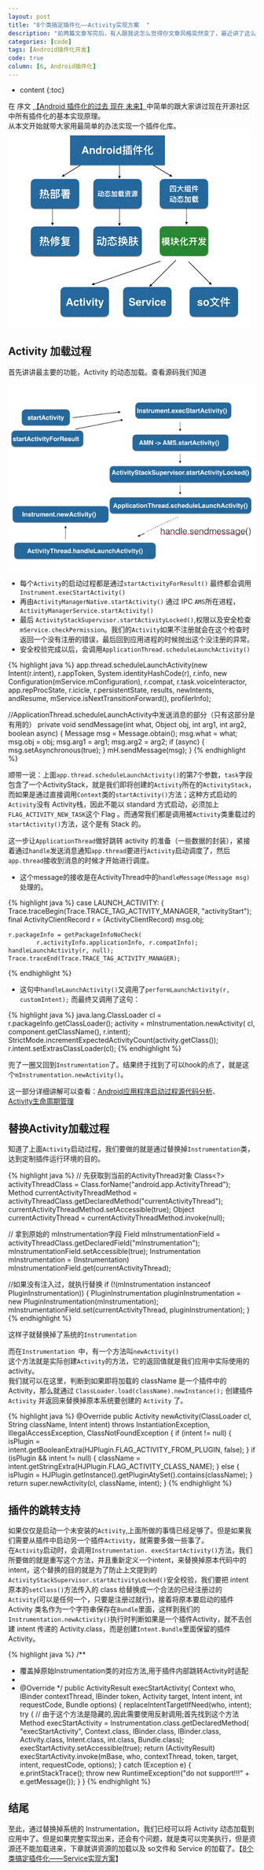 ```yaml
---
layout: post
title: "8个类搞定插件化——Activity实现方案  "
description: "前两篇文章写完后，有人跟我说怎么觉得你文章风格突然变了，最近讲了这么多内容变啰嗦了，没有你高效率精简的风格了。宝宝心里苦啊，不是我不想，实在是插件化这东西，如果你不知道理论知识的话，根本没办法去理解啊。接下来这几篇我尽可能的以实践为主，让大家都能看得懂。 "
categories: [code]
tags: [Android插件化开发]
code: true 
column: [6, Android插件化]
---
```

* content
{:toc}
    
在 序文 [【Android 插件化的过去 现在 未来】](http://kymjs.com/code/2016/05/04/01)中简单的跟大家讲过现在开源社区中所有插件化的基本实现原理。  
从本文开始就带大家用最简单的办法实现一个插件化库。    
![Android插件化](/images/blog_image/20160515_1.png)  

## Activity 加载过程
首先讲讲最主要的功能，Activity 的动态加载。查看源码我们知道   

![Android插件化2](/images/blog_image/20160515_2.png)  

* 每个```Activity```的启动过程都是通过```startActivityForResult()``` 最终都会调用```Instrument.execStartActivity()```     
* 再由```ActivityManagerNative.startActivity()``` 通过 IPC  ```AMS```所在进程，```ActivityManagerService.startActivity()```   
* 最后 ```ActivityStackSupervisor.startActivityLocked()```,权限以及安全检查```mService.checkPermission```。我们的```Activity```如果不注册就会在这个检查时返回一个没有注册的错误，最后回到应用进程的时候抛出这个没注册的异常。  
* 安全校验完成以后，会调用```ApplicationThread.scheduleLaunchActivity()```  

{% highlight java %}
app.thread.scheduleLaunchActivity(new Intent(r.intent), r.appToken,
System.identityHashCode(r), r.info, new Configuration(mService.mConfiguration),
r.compat, r.task.voiceInteractor, app.repProcState, r.icicle, r.persistentState,
results, newIntents, andResume, mService.isNextTransitionForward(),
profilerInfo);  
 
//ApplicationThread.scheduleLaunchActivity中发送消息的部分（只有这部分是有用的）
private void sendMessage(int what, Object obj, int arg1, int arg2, boolean async) {
    Message msg = Message.obtain();
    msg.what = what;
    msg.obj = obj;
    msg.arg1 = arg1;
    msg.arg2 = arg2;
    if (async) {
        msg.setAsynchronous(true);
    }
    mH.sendMessage(msg);
}
{% endhighlight %}
  
顺带一说：上面```app.thread.scheduleLaunchActivity()```的第7个参数，```task```字段包含了一个ActivityStack，就是我们即将创建的```Activity```所在的```ActivityStack```，而如果是通过直接调用```Context```类的```startActivity()```方法；这种方式启动的```Activity```没有 Activity栈，因此不能以 standard 方式启动，必须加上```FLAG_ACTIVITY_NEW_TASK```这个 Flag 。而通常我们都是调用被```Activity```类重载过的```startActivity()```方法，这个是有 Stack 的。    
 
这一步让```ApplicationThread```做好跳转 activity 的准备（一些数据的封装），紧接着通过```handle```发送消息通知```app.thread```要进行```Activity```启动调度了，然后 ```app.thread```接收到消息的时候才开始进行调度。  

* 这个message的接收是在ActivityThread中的```handleMessage(Message msg)```处理的。 

{% highlight java %}
case LAUNCH_ACTIVITY: {
	Trace.traceBegin(Trace.TRACE_TAG_ACTIVITY_MANAGER, "activityStart");
	final ActivityClientRecord r = (ActivityClientRecord) msg.obj;
	
	r.packageInfo = getPackageInfoNoCheck(
	        r.activityInfo.applicationInfo, r.compatInfo);
	handleLaunchActivity(r, null);
	Trace.traceEnd(Trace.TRACE_TAG_ACTIVITY_MANAGER);
{% endhighlight %}

* 这句中```handleLaunchActivity()```又调用了```performLaunchActivity(r, customIntent);```
而最终又调用了这句：  

{% highlight java %}
java.lang.ClassLoader cl = r.packageInfo.getClassLoader();
activity = mInstrumentation.newActivity(
        cl, component.getClassName(), r.intent);
StrictMode.incrementExpectedActivityCount(activity.getClass());
r.intent.setExtrasClassLoader(cl);
{% endhighlight %}

兜了一圈又回到```Instrumentation```了。结果终于找到了可以hook的点了，就是这个```mInstrumentation.newActivity()```。

这一部分详细讲解可以查看：[Android应用程序启动过程源代码分析](http://blog.csdn.net/luoshengyang/article/details/6689748)、  
[Activity生命周期管理](http://weishu.me/2016/03/21/understand-plugin-framework-activity-management/)  
 
## 替换Activity加载过程  
知道了上面```Activity```启动过程，我们要做的就是通过替换掉```Instrumentation```类，达到定制插件运行环境的目的。   

{% highlight java %}
// 先获取到当前的ActivityThread对象
Class<?> activityThreadClass = Class.forName("android.app.ActivityThread");
Method currentActivityThreadMethod = activityThreadClass.getDeclaredMethod("currentActivityThread");
currentActivityThreadMethod.setAccessible(true);
Object currentActivityThread = currentActivityThreadMethod.invoke(null);

// 拿到原始的 mInstrumentation字段
Field mInstrumentationField = activityThreadClass.getDeclaredField("mInstrumentation");
mInstrumentationField.setAccessible(true);
Instrumentation mInstrumentation = (Instrumentation) mInstrumentationField.get(currentActivityThread);

//如果没有注入过，就执行替换
if (!(mInstrumentation instanceof PluginInstrumentation)) {
    PluginInstrumentation pluginInstrumentation = new PluginInstrumentation(mInstrumentation);
    mInstrumentationField.set(currentActivityThread, pluginInstrumentation);
}
{% endhighlight %}   

这样子就替换掉了系统的```Instrumentation```  

而在```Instrumentation ```中，有一个方法叫```newActivity()```   
这个方法就是实际创建```Activity```的方法，它的返回值就是我们应用中实际使用的 activity。  
我们就可以在这里，判断到如果即将加载的 className 是一个插件中的Activity，那么就通过 ```ClassLoader.load(className).newInstance();``` 创建插件 ```Activity``` 并返回来替换掉原本系统要创建的 ```Activity``` 了。  

{% highlight java %}
@Override
public Activity newActivity(ClassLoader cl, String className, Intent intent)
        throws InstantiationException, IllegalAccessException, ClassNotFoundException {
    if (intent != null) {
        isPlugin = intent.getBooleanExtra(HJPlugin.FLAG_ACTIVITY_FROM_PLUGIN, false);
    }
    if (isPlugin && intent != null) {
        className = intent.getStringExtra(HJPlugin.FLAG_ACTIVITY_CLASS_NAME);
    } else {
        isPlugin = HJPlugin.getInstance().getPluginAtySet().contains(className);
    }
    return super.newActivity(cl, className, intent);
}
{% endhighlight %}

## 插件的跳转支持  

如果仅仅是启动一个未安装的```Activity```,上面所做的事情已经足够了。但是如果我们需要从插件中启动另一个插件```Activity```，就需要多做一些事了。  
在```Activity```启动时，会调用```Instrumentation. execStartActivity()```方法，我们所要做的就是重写这个方法，并且重新定义一个intent，来替换掉原本代码中的intent，这个替换的目的就是为了防止上文提到的```ActivityStackSupervisor.startActivityLocked()```安全校验，我们要把 intent 原本的```setClass()```方法传入的 class 给替换成一个合法的已经注册过的```Activity```(可以是任何一个，只要是注册过就行)，接着将原本要启动的插件 Activity 类名作为一个字符串保存在```Bundle```里面，这样到我们的```Instrumentation.newActivity()```执行时判断如果是一个插件Activity，就不去创建 intent 传递的 Activity.class，而是创建```Intent.Bundle```里面保留的插件 Activity。

{% highlight java %}
/**
 * 覆盖掉原始Instrumentation类的对应方法,用于插件内部跳转Activity时适配
 *
 * @Override
 */
public ActivityResult execStartActivity(
        Context who, IBinder contextThread, IBinder token, Activity target,
        Intent intent, int requestCode, Bundle options) {
    replaceIntentTargetIfNeed(who, intent);
    try {
        // 由于这个方法是隐藏的,因此需要使用反射调用;首先找到这个方法
        Method execStartActivity = Instrumentation.class.getDeclaredMethod(
                "execStartActivity", Context.class, IBinder.class, IBinder.class,
                Activity.class, Intent.class, int.class, Bundle.class);
        execStartActivity.setAccessible(true);
        return (ActivityResult) execStartActivity.invoke(mBase, who,
                contextThread, token, target, intent, requestCode, options);
    } catch (Exception e) {
        e.printStackTrace();
        throw new RuntimeException("do not support!!!" + e.getMessage());
    }
}
{% endhighlight %} 

## 结尾  
至此，通过替换掉系统的 Instrumentation，我们已经可以将 Activity 动态加载到应用中了。但是如果完整实现出来，还会有个问题，就是类可以完美执行，但是资源还不能加载进来，下章就讲资源的加载以及 so文件和 Service 的加载了。【[8个类搞定插件化——Service实现方案](http://kymjs.com/code/2016/05/22/01)】